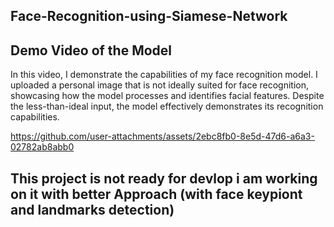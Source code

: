 ## Face-Recognition-using-Siamese-Network

## Demo Video of the Model
In this video, I demonstrate the capabilities of my face recognition model. 
I uploaded a personal image that is not ideally suited for face recognition, 
showcasing how the model processes and identifies facial features. Despite the less-than-ideal input, the model effectively demonstrates its recognition capabilities.



https://github.com/user-attachments/assets/2ebc8fb0-8e5d-47d6-a6a3-02782ab8abb0


## This project is not ready for devlop i am working on it with better Approach (with face keypiont and landmarks detection)
